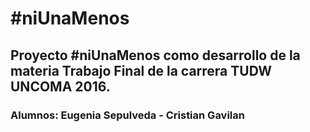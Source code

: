 # #niUnaMenos
## Proyecto #niUnaMenos como desarrollo de la materia Trabajo Final de la carrera TUDW UNCOMA 2016.
### Alumnos: Eugenia Sepulveda - Cristian Gavilan